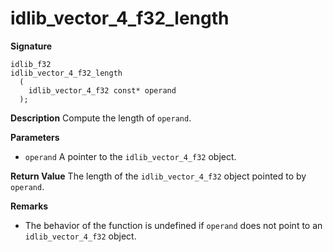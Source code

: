 # idlib_vector_4_f32_length

**Signature**
```
idlib_f32
idlib_vector_4_f32_length
  (
    idlib_vector_4_f32 const* operand
  );
```

**Description**
Compute the length of `operand`.

**Parameters**
- `operand` A pointer to the `idlib_vector_4_f32` object.

**Return Value**
The length of the `idlib_vector_4_f32` object pointed to by `operand`.

**Remarks**
- The behavior of the function is undefined if `operand` does not point to an `idlib_vector_4_f32` object.
